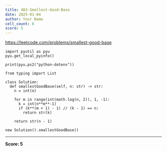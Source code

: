 ```yaml
---
title: 483-Smallest-Good-Base
date: 2025-01-04
author: Your Name
cell_count: 6
score: 5
---
```


https://leetcode.com/problems/smallest-good-base


```
import pyutil as pyu
pyu.get_local_pyinfo()
```


```
print(pyu.ps2("python-dotenv"))
```


```
from typing import List
```


```
class Solution:
  def smallestGoodBase(self, n: str) -> str:
    n = int(n)

    for m in range(int(math.log(n, 2)), 1, -1):
      k = int(n**m**-1)
      if (k**(m + 1) - 1) // (k - 1) == n:
        return str(k)

    return str(n - 1)
```


```
new Solution().smallestGoodBase()
```


---
**Score: 5**